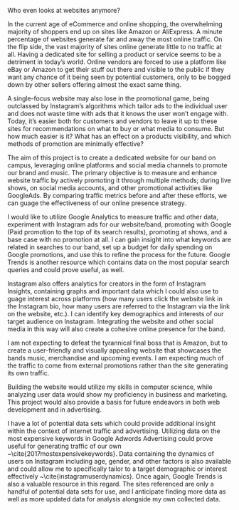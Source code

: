Who even looks at websites anymore?

In the current age of eCommerce and online shopping, the overwhelming majority of shoppers end up on sites like Amazon or AliExpress. A minute percentage of websites generate far and away the most online traffic. On the flip side, the vast majority of sites online generate little to no traffic at all. Having a dedicated site for selling a product or service seems to be a detriment in today’s world. Online vendors are forced to use a platform like eBay or Amazon to get their stuff out there and visible to the public if they want any chance of it being seen by potential customers, only to be bogged down by other sellers offering almost the exact same thing. 

A single-focus website may also lose in the promotional game, being outclassed by Instagram’s algorithms which tailor ads to the individual user and does not waste time with ads that it knows the user won’t engage with. Today, it’s easier both for customers and vendors to leave it up to these sites for recommendations on what to buy or what media to consume. But how much easier is it? What has an effect on a products visibility, and which methods of promotion are minimally effective?

The aim of this project is to create a dedicated website for our band on campus, leveraging online platforms and social media channels to promote our brand and music. The primary objective is to measure and enhance website traffic by actively promoting it through multiple methods; during live shows, on social media accounts, and other promotional activities like GoogleAds. By comparing traffic metrics before and after these efforts, we can guage the effectiveness of our online presence strategy.

I would like to utilize Google Analytics to measure traffic and other data, experiment with Instagram ads for our website/band, promoting with Google (Paid promotion to the top of its search results), promoting at shows, and a base case with no promotion at all. I can gain insight into what keywords are related in searches to our band, set up a budget for daily spending on Google promotions, and use this to refine the process for the future. Google Trends is another resource which contains data on the most popular search queries and could prove useful, as well.

Instagram also offers analytics for creators in the form of Instagram Insights, containing graphs and important data which I could also use to guage interest across platforms (how many users click the website link in the Instagram bio, how many users are referred to the Instagram via the link on the website, etc.). I can identify key demographics and interests of our target audience on Instagram. Integrating the website and other social media in this way will also create a cohesive online presence for the band.

I am not expecting to defeat the tyrannical final boss that is Amazon, but to create a user-friendly and visually appealing website that showcases the bands music, merchandise and upcoming events. I am expecting much of the traffic to come from external promotions rather than the site generating its own traffic. 

Building the website would utilize my skills in computer science, while analyzing user data would show my proficiency in business and marketing. This project would also provide a basis for future endeavors in both web development and in advertising.

I have a lot of potential data sets which could provide additional insight within the context of internet traffic and advertising. Utilizing data on the most expensive keywords in Google Adwords Advertising could prove useful for generating traffic of our own ~\cite{2017mostexpensivekeywords}. Data containing the dynamics of users on Instagram including age, gender, and other factors is also available and could allow me to specifically tailor to a target demographic or interest effectively ~\cite{instagramuserdynamics}. Once again, Google Trends is also a valuable resource in this regard. The sites referenced are only a handful of potential data sets for use, and I anticipate finding more data as well as more updated data for analysis alongside my own collected data.

